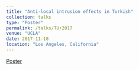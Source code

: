 ```yaml
---
title: "Anti-local intrusion effects in Turkish"
collection: talks
type: "Poster"
permalink: /talks/TU+2017
venue: "UCLA"
date: 2017-11-18
location: "Los Angeles, California"
---
```


[Poster]()
